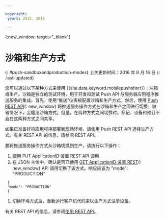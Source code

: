 ```yaml
---

copyright:
 years: 2015, 2016

---
```


{:new_window: target="_blank"}
# 沙箱和生产方式
{: #push-sandboxandproduction-modes}
上次更新时间：2016 年 8 月 16 日
{: .last-updated}

您可以通过以下某种方式来使用 {{site.data.keyword.mobilepushshort}}：沙箱或生产。沙箱是独立的测试环境，用于开发和测试 Push API 与服务器应用程序推送服务的集成。首先，使用“推送”仪表板配置沙箱和生产方式。然后，使用 [Push REST API](https://mobile.{DomainName}/imfpushrestapidocs/){: new_window} 将推送服务操作方式在沙箱和生产之间进行切换。缺省情况下，会启用沙箱方式。但是，在两种方式之间切换时，标记、设备和预订不会在这两种方式之间共享。


如果已准备好将应用程序部署到现场环境，请使用 Push REST API 选择生产方式。有关 REST API 的信息，请参阅 REST API。

要将推送服务操作方式从沙箱切换到生产，请执行以下操作：

1. 使用 PUT ApplicationID 设置 REST API 调用
2. 在 JSON 主体中，确认是否已使用 [GET ApplicationID 设置 REST](https://mobile.{DomainName}/imfpushrestapidocs/){: new_window} API 调用切换了该方式。响应应该为 "mode": "PRODUCTION"
```
 { 
 "mode": "PRODUCTION"
 }
 ```
1. 切换环境方式后，重新运行客户机代码来以生产方式注册设备。

有关 REST API 的信息，请参阅[使用 REST API](t_restapi.html)。

